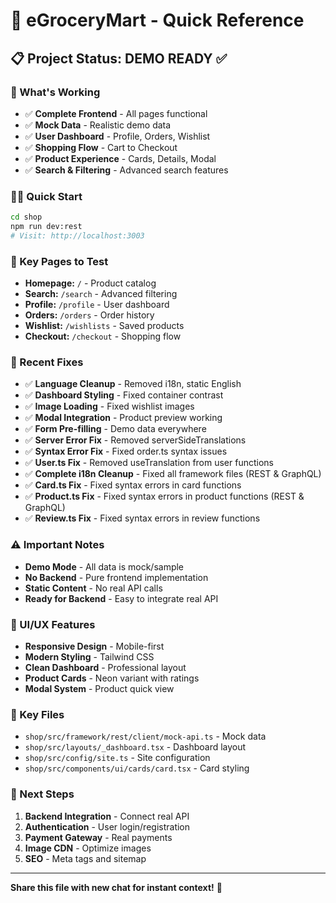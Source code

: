 # 🚀 eGroceryMart - Quick Reference

## 📋 Project Status: **DEMO READY** ✅

### 🎯 What's Working
- ✅ **Complete Frontend** - All pages functional
- ✅ **Mock Data** - Realistic demo data
- ✅ **User Dashboard** - Profile, Orders, Wishlist
- ✅ **Shopping Flow** - Cart to Checkout
- ✅ **Product Experience** - Cards, Details, Modal
- ✅ **Search & Filtering** - Advanced search features

### 🏃‍♂️ Quick Start
```bash
cd shop
npm run dev:rest
# Visit: http://localhost:3003
```

### 🎯 Key Pages to Test
- **Homepage:** `/` - Product catalog
- **Search:** `/search` - Advanced filtering
- **Profile:** `/profile` - User dashboard
- **Orders:** `/orders` - Order history
- **Wishlist:** `/wishlists` - Saved products
- **Checkout:** `/checkout` - Shopping flow

### 🔧 Recent Fixes
- ✅ **Language Cleanup** - Removed i18n, static English
- ✅ **Dashboard Styling** - Fixed container contrast
- ✅ **Image Loading** - Fixed wishlist images
- ✅ **Modal Integration** - Product preview working
- ✅ **Form Pre-filling** - Demo data everywhere
- ✅ **Server Error Fix** - Removed serverSideTranslations
- ✅ **Syntax Error Fix** - Fixed order.ts syntax issues
- ✅ **User.ts Fix** - Removed useTranslation from user functions
- ✅ **Complete i18n Cleanup** - Fixed all framework files (REST & GraphQL)
- ✅ **Card.ts Fix** - Fixed syntax errors in card functions
- ✅ **Product.ts Fix** - Fixed syntax errors in product functions (REST & GraphQL)
- ✅ **Review.ts Fix** - Fixed syntax errors in review functions

### ⚠️ Important Notes
- **Demo Mode** - All data is mock/sample
- **No Backend** - Pure frontend implementation
- **Static Content** - No real API calls
- **Ready for Backend** - Easy to integrate real API

### 🎨 UI/UX Features
- **Responsive Design** - Mobile-first
- **Modern Styling** - Tailwind CSS
- **Clean Dashboard** - Professional layout
- **Product Cards** - Neon variant with ratings
- **Modal System** - Product quick view

### 📁 Key Files
- `shop/src/framework/rest/client/mock-api.ts` - Mock data
- `shop/src/layouts/_dashboard.tsx` - Dashboard layout
- `shop/src/config/site.ts` - Site configuration
- `shop/src/components/ui/cards/card.tsx` - Card styling

### 🚀 Next Steps
1. **Backend Integration** - Connect real API
2. **Authentication** - User login/registration
3. **Payment Gateway** - Real payments
4. **Image CDN** - Optimize images
5. **SEO** - Meta tags and sitemap

---
**Share this file with new chat for instant context!** 🎯 